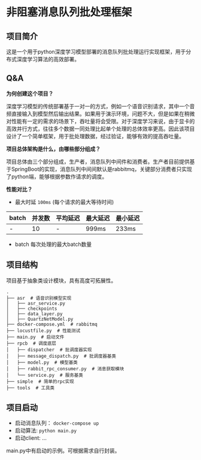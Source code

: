 # 非阻塞消息队列批处理框架

## 项目简介

这是一个用于python深度学习模型部署的消息队列批处理运行实现框架，用于分布式深度学习算法的高效部署。


## Q&A

**为何创建这个项目？**
    
>>
深度学习模型的传统部署基于一对一的方式，例如一个语音识别请求，其中一个音频直接输入到模型然后输出结果。如果用于演示环境，问题不大，但是如果在稍微对性能有一定的需求的场景下，吞吐量将会受限。对于深度学习来说，由于显卡的高效并行方式，往往多个数据一同处理比起单个处理的总体效率更高。因此该项目设计了一个简单框架，用于批处理数据，经过验证，能够有效的提高吞吐量。


**项目总体架构是什么，由哪些部分组成？**

>
项目总体由三个部分组成，生产者，消息队列中间件和消费者。生产者目前提供基于SpringBoot的实现，消息队列中间间默认是rabbitmq，关键部分消费者只实现了python端，能够根据参数作请求的调度。

**性能对比？**

+ 最大时延 `100ms` (每个请求的最大等待时间)

| batch | 并发数 | 平均延迟 | 最大延迟 |最小延迟|
|----|----|----|----|----|
|-|10|-|999ms|233ms|

+ batch 每次处理的最大batch数量

## 项目结构
项目基于抽象类设计模块，具有高度可拓展性。
```
.
├── asr  # 语音识别模型实现
│   ├── asr_service.py
│   ├── checkpoints
│   ├── data_layer.py
│   ├── QuartzNetModel.py
├── docker-compose.yml  # rabbitmq
├── locustfile.py  # 性能测试
├── main.py  # 启动文件
├── rpcb  # 调度底层
│   ├── dispatcher  # 批调度器实现
│   ├── message_dispatch.py  # 批调度器基类
│   ├── model.py  # 模型基类
│   ├── rabbit_rpc_consumer.py  # 消息获取模块
│   └── service.py  # 服务基类
├── simple  # 简单的rpc实现
├── tools  # 工具类
```

## 项目启动

+ 启动消息队列： `docker-compose up`
+ 启动算法: `python main.py`
+ 启动client: ...

main.py中有启动的示例。可根据需求自行封装。